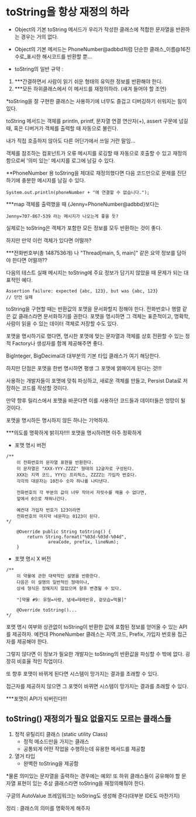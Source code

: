 
# toString을 항상 재정의 하라

- Object의 기본 toString 메서드가 우리가 작성한 클래스에 적합한 문자열을 반환하는 경우는 거의 없다.

- Object의 기본 메서드는 PhoneNumber@adbbd처럼 단순한 클래스_이름@16진수로_표시한 해시코드를 반환할 뿐...

- toString의 일반 규약 :  
1. ***간결하면서 사람이 읽기 쉬운 형태의 유익한 정보를 반환해야 한다.
2. ***모든 하위클래스에서 이 메서드를 재정의하라. (새겨 들어야 할 조언)


*toString을 잘 구현한 클래스는 사용하기에 너무도 즐겁고 디버깅하기 쉬워지는 힘이 있다.

toString 메서드는 객체를 println, printf, 문자열 연결 연산자(+), assert 구문에 넘길 때, 혹은 디버거가 객체를 출력할 때 자동으로 불린다.

내가 직접 호출하지 않아도 다른 어딘가에서 쓰일 거란 말임...

객체를 참조하는 컴포넌트가 오류 메시지를 로깅할 때 자동으로 호출할 수 있고 재정의 함으로써
'의미 있는' 메시지를 로그에 남길 수 있다.


**PhoneNumber 용 toString을 제대로 재정의했다면 다음 코드만으로 문제를 진단하기에 충분한 메시지를 남길 수 있다.

```
System.out.println(phoneNumber + "에 연결할 수 없습니다.");
```

***map 객체를 출력했을 때 {Jenny=PhoneNumber@adbbd}보다는
```
Jenny=707-867-539 라는 메시지가 나오는게 좋을 듯?
```

실제로는 toString은 객체가 포함한 모든 정보를 모두 반환하는 것이 좋다.

하지만 만약 이런 객체가 있다면 어떨까?

***전화번호부(총 1487536개) 나 "Thread[main, 5, main]" 같은 요약 정보를 담아야 한다면 어떨까??

다음의 테스트 실패 메시지는 toString에 주요 정보가 담기지 않았을 때 문제가 되는 대표적인 예다.

```
Assertion failure: expected {abc, 123}, but was {abc, 123}
// 단언 실패
```

toString을 구현할 때는 반환값의 포맷을 문서화할지 정해야 한다.
전화번호나 행렬 같은 값 클래스라면 문서화하기를 권한다.
포맷을 명시하면 그 객체는 표준적이고, 명확학, 사람이 읽을 수 있는 데이터 객체로 저장할 수도 있다.

포맷을 명시하기로 했다면, 명시한 포맷에 맞는 문자열과 객체를 상호 전환할 수 있는 정적 Factory나 생성자를 함께 제공해주면 좋다.

BigInteger, BigDecimal과 대부분의 기본 타입 클래스가 여기 해당한다.

하지만 단점은 포맷을 한번 명시하면 평생 그 포맷에 얽매이게 된다는 것!!!

사용하는 개발자들이 포맷에 맞춰 파싱하고, 새로운 객체를 만들고, Persist Data로 저장하는 코드를 작성할 것이다.

만약 향후 릴리스에서 포맷을 바꾼다면 이를 사용하던 코드들과 데이터들은 엉망이 될 것이다.

포맷을 명시하든 명시하지 않든 하나는 기억하자.

***의도를 명확하게 밝히자!!!! 포맷을 명시하려면 아주 정확하게

- 포맷 명시 버전
```
/**
	이 전화번호의 문자열 표현을 반환한다.
	이 문자열은 "XXX-YYY-ZZZZ" 형태의 12글자로 구성된다.
	XXX는 지역 코드, YYY는 프리픽스, ZZZZ는 가입자 번호다.
	각각의 대문자는 10진수 숫자 하나를 나타낸다.

	전화번호의 각 부분의 값이 너무 작아서 자릿수를 채울 수 없다면,
	앞에서 0으로 채워나간다.

	예컨대 가입자 번호가 123이라면
	전화번호의 마지막 네문자는 0123이 된다.
*/

	@Override public String toString() {
		return String.format("%03d-%03d-%04d",
				areaCode, prefix, lineNum);
	}
```

- 포맷 명시 X 버전
```
/**
	이 약물에 관한 대략적인 설명을 반환한다.
	다음은 이 설명의 일반적인 형태이나,
	상세 형식은 정해지지 않았으며 향후 변경될 수 있다.

	"[약물 #9: 유형=사랑, 냄새=테레빈유, 겉모습=먹물]"

	@Override toString()...
*/
```

포맷 명시 여부와 상관없이 toString이 반환한 값에 포함된 정보를 얻어올 수 있는 API를 제공하자.
예컨대 PhoneNumber 클래스는 지역 코드, Prefix, 가입자 번호용 접근자를 제공해야 한다.

그렇지 않다면 이 정보가 필요한 개발자는 toString의 반환값을 파싱할 수 밖에 없다.
굉장히 비효율 적인 작업이다. 

또 향후 포맷이 바뀌게 된다면 시스템이 망가지는 결과를 초래할 수 있다.

접근자를 제공하지 않으면 그 포맷이 바뀌면 시스템이 망가지는 결과를 초래할 수 있다.

***포맷이 API가 되버린다!!!



## toString()  재정의가 필요 없을지도 모르는 클래스들

1. 정적 유틸리티 클래스 (static utility Class)
	 - 정적 메소드만을 가지는 클래스
	 - 공통되게 어떤 작업을 수행하는데 유용한 메서드를 제공함
2. 열거 타입
	- 완벽한 toString을 제공함

*물론 의미있는 문자열을 출력하는 경우에는 예외!
또 하위 클래스들이 공유해야 할 문자열 표현이 있는 추상 클래스라면 toString을 재정의해줘야 한다.

구글의 AutoValue 프레임워크는 toString도 생성해 준다(대부분 IDE도 마찬가지)

정리 : 클래스의 의미를 명확하게 해주자

